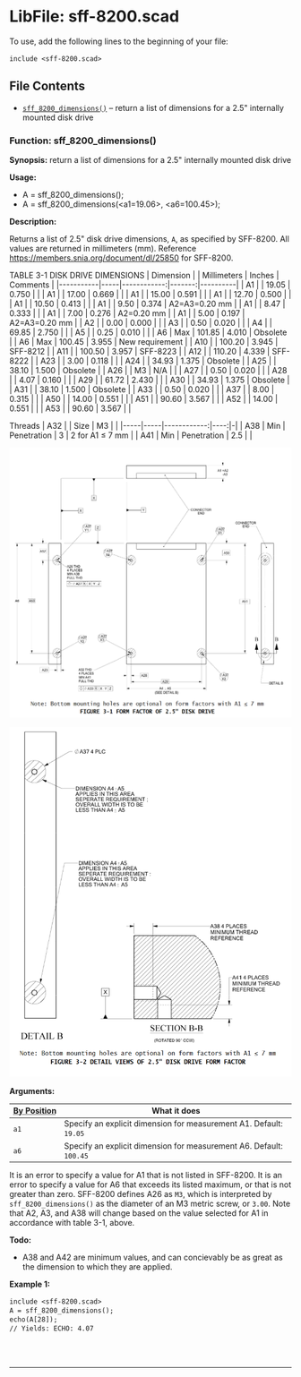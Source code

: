 # LibFile: sff-8200.scad


To use, add the following lines to the beginning of your file:

    include <sff-8200.scad>

## File Contents

- [`sff_8200_dimensions()`](#function-sff_8200_dimensions) – return a list of dimensions for a 2.5" internally mounted disk drive


### Function: sff\_8200\_dimensions()

**Synopsis:** return a list of dimensions for a 2.5" internally mounted disk drive

**Usage:** 

- A = sff_8200_dimensions();
- A = sff_8200_dimensions(<a1=19.06>, <a6=100.45>);

**Description:** 

Returns a list of 2.5" disk drive dimensions, `A`, as specified by SFF-8200.
All values are returned in millimeters (mm).
Reference https://members.snia.org/document/dl/25850 for SFF-8200.

TABLE 3-1 DISK DRIVE DIMENSIONS
| Dimension |     | Millimeters | Inches | Comments |
|-----------|-----|------------:|-------:|----------|
| A1        |     | 19.05       | 0.750  | |
| A1        |     | 17.00       | 0.669  | |
| A1        |     | 15.00       | 0.591  | |
| A1        |     | 12.70       | 0.500  | |
| A1        |     | 10.50       | 0.413  | |
| A1        |     | 9.50        | 0.374  | A2=A3=0.20 mm |
| A1        |     | 8.47        | 0.333  | |
| A1        |     | 7.00        | 0.276  | A2=0.20 mm |
| A1        |     | 5.00        | 0.197  | A2=A3=0.20 mm |
| A2        |     | 0.00        | 0.000  | |
| A3        |     | 0.50        | 0.020  | |
| A4        |     | 69.85       | 2.750  | |
| A5        |     | 0.25        | 0.010  | |
| A6        | Max | 101.85      | 4.010  | Obsolete |
| A6        | Max | 100.45      | 3.955  | New requirement |
| A10       |     | 100.20      | 3.945  | SFF-8212 |
| A11       |     | 100.50      | 3.957  | SFF-8223 |
| A12       |     | 110.20      | 4.339  | SFF-8222 |
| A23       |     | 3.00        | 0.118  | |
| A24       |     | 34.93       | 1.375  | Obsolete |
| A25       |     | 38.10       | 1.500  | Obsolete |
| A26       |     | M3          | N/A    | |
| A27       |     | 0.50        | 0.020  | |
| A28       |     | 4.07        | 0.160  | |
| A29       |     | 61.72       | 2.430  | |
| A30       |     | 34.93       | 1.375  | Obsolete |
| A31       |     | 38.10       | 1.500  | Obsolete |
| A33       |     | 0.50        | 0.020  | |
| A37       |     | 8.00        | 0.315  | |
| A50       |     | 14.00       | 0.551  | |
| A51       |     | 90.60       | 3.567  | |
| A52       |     | 14.00       | 0.551  | |
| A53       |     | 90.60       | 3.567  | |

Threads
| A32 |     | Size        | M3  | |
|-----|-----|------------:|----:|-|
| A38 | Min | Penetration | 3   | 2 for A1 ≤ 7 mm |
| A41 | Min | Penetration | 2.5 | |

![SFF-8200 Figure 3-1](images/sff-8200/sff-8200-fig3-1.png)

![SFF-8200 Figure 3-2](images/sff-8200/sff-8200-fig3-2-detailB.png)

**Arguments:** 

<abbr title="These args can be used by position or by name.">By&nbsp;Position</abbr> | What it does
-------------------- | ------------
`a1`                 | Specify an explicit dimension for measurement A1. Default: `19.05`
`a6`                 | Specify an explicit dimension for measurement A6. Default: `100.45`


It is an error to specify a value for A1 that is not listed in SFF-8200. It is an error
to specify a value for A6 that exceeds its listed maximum, or that is not greater than zero.
SFF-8200 defines A26 as `M3`, which is interpreted by `sff_8200_dimensions()` as the diameter
of an M3 metric screw, or `3.00`.
Note that A2, A3, and A38 will change based on the value selected for A1 in accordance with
table 3-1, above.

**Todo:** 

- A38 and A42 are minimum values, and can concievably be as great as the dimension to which they are applied.

**Example 1:** 

    include <sff-8200.scad>
    A = sff_8200_dimensions();
    echo(A[28]);
    // Yields: ECHO: 4.07

<br clear="all" /><br/>

---

